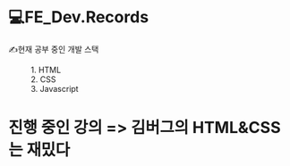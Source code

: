 # 💻FE_Dev.Records
<div>
  <dl>✍️현재 공부 중인 개발 스택</dl>
  <dd>1. HTML</dd>
  <dd>2. CSS</dd>
  <dd>3. Javascript</dd>
</div>
<h1>진행 중인 강의 => 김버그의 HTML&CSS는 재밌다</h1>
<a href="https://edu.goorm.io/learn/lecture/20583/%EA%B9%80%EB%B2%84%EA%B7%B8%EC%9D%98-html-css%EB%8A%94-%EC%9E%AC%EB%B0%8C%EB%8B%A4?_gl=1*ep5b8w*_gcl_au*MTg4ODg0MDIyNy4xNzA4MzI4NzMx*_ga*MzYxODMyOTM1LjE3MDgzMjg3MzM.*_ga_7BMX792Y7W*MTcwODQxMDA3OC4xLjEuMTcwODQxMDA5My40NS4wLjA.&_ga=2.184320038.1888774562.1708328734-361832935.1708328733">
  <img url="https://www.google.com/url?sa=i&url=https%3A%2F%2Fblog.naver.com%2Fgoorm_official%2F221980685522&psig=AOvVaw1VdA3MwSD1cQktarzL_pjH&ust=1710234429545000&source=images&cd=vfe&opi=89978449&ved=0CBIQjRxqFwoTCNCOpO_t64QDFQAAAAAdAAAAABAD"/>
</a>
